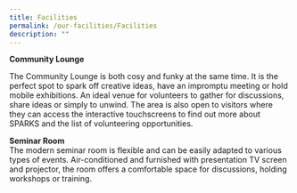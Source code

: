 ```yaml
---
title: Facilities
permalink: /our-facilities/Facilities
description: ""
---
```

**Community Lounge**<br>

The Community Lounge is both cosy and funky at the same time. It is the perfect spot to spark off creative ideas, have an impromptu meeting or hold mobile exhibitions. An ideal venue for volunteers to gather for discussions, share ideas or simply to unwind.
The area is also open to visitors where they can access the interactive touchscreens to find out more about SPARKS and the list of volunteering opportunities. 

**Seminar Room**<br> 
The modern seminar room is flexible and can be easily adapted to various types of events. Air-conditioned and furnished with presentation TV screen and projector, the room offers a comfortable space for discussions, holding workshops or training.